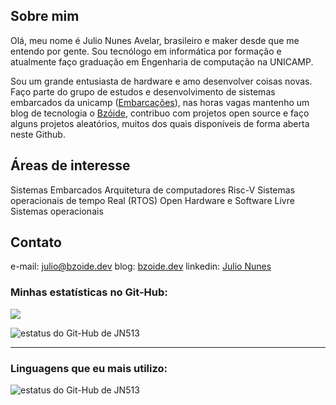 ## Sobre mim

Olá, meu nome é Julio Nunes Avelar, brasileiro e maker desde que me entendo por gente. Sou tecnólogo em informática por formação e atualmente faço graduação em Engenharia de computação na UNICAMP. 

Sou um grande entusiasta de hardware e amo desenvolver coisas novas. Faço parte do grupo de estudos e desenvolvimento de sistemas embarcados da unicamp ([Embarcações](https://embarcacoes.unicamp.br )), nas horas vagas mantenho um blog de tecnologia o [Bzóide](https://bzoide.dev ), contribuo com projetos open source e faço alguns projetos aleatórios, muitos dos quais disponíveis de forma aberta neste Github.

## Áreas de interesse

Sistemas Embarcados
Arquitetura de computadores
Risc-V
Sistemas operacionais de tempo Real (RTOS)
Open Hardware e Software Livre
Sistemas operacionais

## Contato

e-mail: [julio@bzoide.dev](email:julio@bzoide.dev)
blog: [bzoide.dev](https://bzoide.dev )
linkedin: [Julio Nunes](https://www.linkedin.com/in/julio-nunes-avelar-98ab8a199/)



### Minhas estatísticas no Git-Hub:

![](http://estruyf-github.azurewebsites.net/api/VisitorHit?user=JN513&repo=JN513&countColorcountColor)

<img aling="left" alt="estatus do Git-Hub de JN513" src="https://github-readme-stats.vercel.app/api?username=JN513&show_icons=true&hide_border=true&count_private=true"/>

---

### Linguagens que eu mais utilizo:

<img aling="left" alt="estatus do Git-Hub de JN513" src="https://github-readme-stats.vercel.app/api/top-langs/?username=JN513&&langs_count=12&count_private=true&layout=compact&hide=Jupyter%20Notebook"/>


